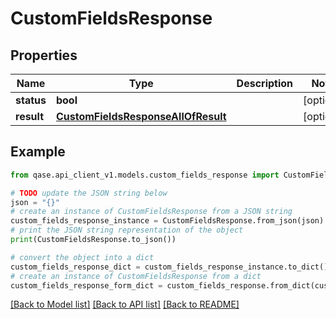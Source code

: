 # CustomFieldsResponse


## Properties

Name | Type | Description | Notes
------------ | ------------- | ------------- | -------------
**status** | **bool** |  | [optional] 
**result** | [**CustomFieldsResponseAllOfResult**](CustomFieldsResponseAllOfResult.md) |  | [optional] 

## Example

```python
from qase.api_client_v1.models.custom_fields_response import CustomFieldsResponse

# TODO update the JSON string below
json = "{}"
# create an instance of CustomFieldsResponse from a JSON string
custom_fields_response_instance = CustomFieldsResponse.from_json(json)
# print the JSON string representation of the object
print(CustomFieldsResponse.to_json())

# convert the object into a dict
custom_fields_response_dict = custom_fields_response_instance.to_dict()
# create an instance of CustomFieldsResponse from a dict
custom_fields_response_form_dict = custom_fields_response.from_dict(custom_fields_response_dict)
```
[[Back to Model list]](../README.md#documentation-for-models) [[Back to API list]](../README.md#documentation-for-api-endpoints) [[Back to README]](../README.md)


